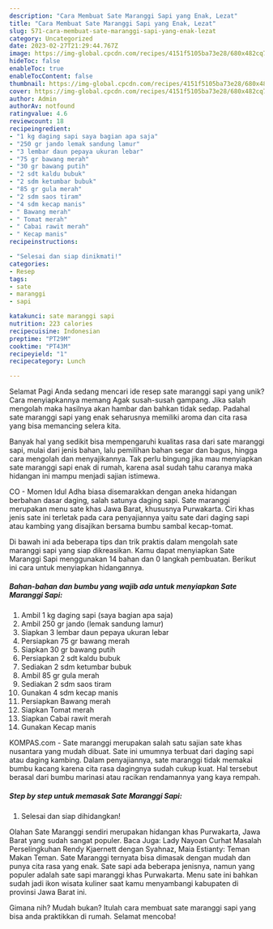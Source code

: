```yaml
---
description: "Cara Membuat Sate Maranggi Sapi yang Enak, Lezat"
title: "Cara Membuat Sate Maranggi Sapi yang Enak, Lezat"
slug: 571-cara-membuat-sate-maranggi-sapi-yang-enak-lezat
category: Uncategorized
date: 2023-02-27T21:29:44.767Z
image: https://img-global.cpcdn.com/recipes/4151f5105ba73e28/680x482cq70/sate-maranggi-sapi-foto-resep-utama.jpg
hideToc: false
enableToc: true
enableTocContent: false
thumbnail: https://img-global.cpcdn.com/recipes/4151f5105ba73e28/680x482cq70/sate-maranggi-sapi-foto-resep-utama.jpg
cover: https://img-global.cpcdn.com/recipes/4151f5105ba73e28/680x482cq70/sate-maranggi-sapi-foto-resep-utama.jpg
author: Admin
authorAv: notfound
ratingvalue: 4.6
reviewcount: 18
recipeingredient:
- "1 kg daging sapi saya bagian apa saja"
- "250 gr jando lemak sandung lamur"
- "3 lembar daun pepaya ukuran lebar"
- "75 gr bawang merah"
- "30 gr bawang putih"
- "2 sdt kaldu bubuk"
- "2 sdm ketumbar bubuk"
- "85 gr gula merah"
- "2 sdm saos tiram"
- "4 sdm kecap manis"
- " Bawang merah"
- " Tomat merah"
- " Cabai rawit merah"
- " Kecap manis"
recipeinstructions:

- "Selesai dan siap dinikmati!"
categories:
- Resep
tags:
- sate
- maranggi
- sapi

katakunci: sate maranggi sapi 
nutrition: 223 calories
recipecuisine: Indonesian
preptime: "PT29M"
cooktime: "PT43M"
recipeyield: "1"
recipecategory: Lunch

---
```



Selamat Pagi Anda sedang mencari ide resep sate maranggi sapi yang unik? Cara menyiapkannya memang Agak susah-susah gampang. Jika salah mengolah maka hasilnya akan hambar dan bahkan tidak sedap. Padahal sate maranggi sapi yang enak seharusnya memiliki aroma dan cita rasa yang bisa memancing selera kita.


Banyak hal yang sedikit bisa mempengaruhi kualitas rasa dari sate maranggi sapi, mulai dari jenis bahan, lalu pemilihan bahan segar dan bagus, hingga cara mengolah dan menyajikannya. Tak perlu bingung jika mau menyiapkan sate maranggi sapi enak di rumah, karena asal sudah tahu caranya maka hidangan ini mampu menjadi sajian istimewa.

CO - Momen Idul Adha biasa disemarakkan dengan aneka hidangan berbahan dasar daging, salah satunya daging sapi. Sate maranggi merupakan menu sate khas Jawa Barat, khususnya Purwakarta. Ciri khas jenis sate ini terletak pada cara penyajiannya yaitu sate dari daging sapi atau kambing yang disajikan bersama bumbu sambal kecap-tomat.


Di bawah ini ada beberapa tips dan trik praktis dalam mengolah sate maranggi sapi yang siap dikreasikan. Kamu dapat menyiapkan Sate Maranggi Sapi menggunakan 14 bahan dan 0 langkah pembuatan. Berikut ini cara untuk menyiapkan hidangannya.

<!--inarticleads1-->

##### Bahan-bahan dan bumbu yang wajib ada untuk menyiapkan Sate Maranggi Sapi:

1. Ambil 1 kg daging sapi (saya bagian apa saja)
1. Ambil 250 gr jando (lemak sandung lamur)
1. Siapkan 3 lembar daun pepaya ukuran lebar
1. Persiapkan 75 gr bawang merah
1. Siapkan 30 gr bawang putih
1. Persiapkan 2 sdt kaldu bubuk
1. Sediakan 2 sdm ketumbar bubuk
1. Ambil 85 gr gula merah
1. Sediakan 2 sdm saos tiram
1. Gunakan 4 sdm kecap manis
1. Persiapkan  Bawang merah
1. Siapkan  Tomat merah
1. Siapkan  Cabai rawit merah
1. Gunakan  Kecap manis


KOMPAS.com - Sate maranggi merupakan salah satu sajian sate khas nusantara yang mudah dibuat. Sate ini umumnya terbuat dari daging sapi atau daging kambing. Dalam penyajiannya, sate maranggi tidak memakai bumbu kacang karena cita rasa dagingnya sudah cukup kuat. Hal tersebut berasal dari bumbu marinasi atau racikan rendamannya yang kaya rempah. 

<!--inarticleads2-->

##### Step by step untuk memasak Sate Maranggi Sapi:


1. Selesai dan siap dihidangkan!

Olahan Sate Maranggi sendiri merupakan hidangan khas Purwakarta, Jawa Barat yang sudah sangat populer. Baca Juga: Lady Nayoan Curhat Masalah Perselingkuhan Rendy Kjaernett dengan Syahnaz, Maia Estianty: Teman Makan Teman. Sate Maranggi ternyata bisa dimasak dengan mudah dan punya cita rasa yang enak. Sate sapi ada beberapa jenisnya, namun yang populer adalah sate sapi maranggi khas Purwakarta. Menu sate ini bahkan sudah jadi ikon wisata kuliner saat kamu menyambangi kabupaten di provinsi Jawa Barat ini. 

Gimana nih? Mudah bukan? Itulah cara membuat sate maranggi sapi yang bisa anda praktikkan di rumah. Selamat mencoba!
